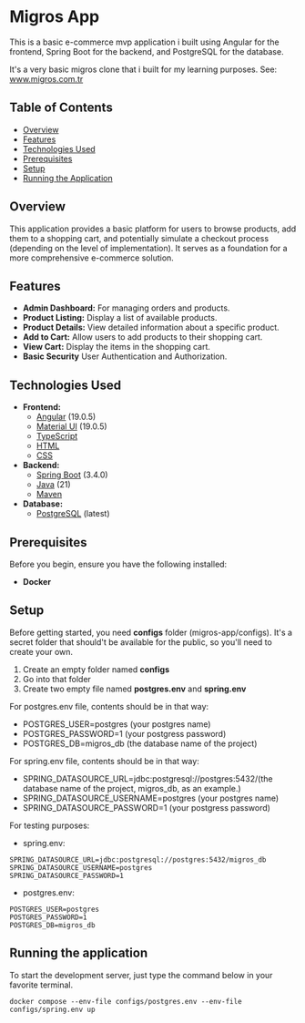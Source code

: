 # Migros App

This is a basic e-commerce mvp application i built using Angular for the frontend, Spring Boot for the backend, and PostgreSQL for the database.

It's a very basic migros clone that i built for my learning purposes. See: www.migros.com.tr

## Table of Contents

- [Overview](#overview)
- [Features](#features)
- [Technologies Used](#technologies-used)
- [Prerequisites](#prerequisites)
- [Setup](#setup)
- [Running the Application](#running-the-application)

## Overview

This application provides a basic platform for users to browse products, add them to a shopping cart, and potentially simulate a checkout process (depending on the level of implementation). It serves as a foundation for a more comprehensive e-commerce solution.

## Features

* **Admin Dashboard:** For managing orders and products.
* **Product Listing:** Display a list of available products.
* **Product Details:** View detailed information about a specific product.
* **Add to Cart:** Allow users to add products to their shopping cart.
* **View Cart:** Display the items in the shopping cart.
* **Basic Security** User Authentication and Authorization.

## Technologies Used

* **Frontend:**
    * [Angular](https://angular.io/)  (19.0.5)
    * [Material UI](https://material.angularjs.org/latest/) (19.0.5)
    * [TypeScript](https://www.typescriptlang.org/)
    * [HTML](https://developer.mozilla.org/en-US/docs/Web/HTML)
    * [CSS](https://developer.mozilla.org/en-US/docs/Web/CSS)
* **Backend:**
    * [Spring Boot](https://spring.io/projects/spring-boot) (3.4.0)
    * [Java](https://www.java.com/) (21)
    * [Maven](https://maven.apache.org/)
* **Database:**
    * [PostgreSQL](https://www.postgresql.org/) (latest)

## Prerequisites

Before you begin, ensure you have the following installed:

* **Docker**

## Setup

Before getting started, you need __configs__ folder (migros-app/configs). It's a secret folder that should't be available for the public, so you'll need to create your own.
1. Create an empty folder named __configs__
2. Go into that folder
3. Create two empty file named __postgres.env__ and __spring.env__

For postgres.env file, contents should be in that way:
* POSTGRES_USER=postgres (your postgres name)
* POSTGRES_PASSWORD=1 (your postgress password)
* POSTGRES_DB=migros_db (the database name of the project)

For spring.env file, contents should be in that way:
* SPRING_DATASOURCE_URL=jdbc:postgresql://postgres:5432/(the database name of the project, migros_db, as an example.)
* SPRING_DATASOURCE_USERNAME=postgres (your postgres name)
* SPRING_DATASOURCE_PASSWORD=1 (your postgress password)

For testing purposes:
* spring.env:
```
SPRING_DATASOURCE_URL=jdbc:postgresql://postgres:5432/migros_db
SPRING_DATASOURCE_USERNAME=postgres
SPRING_DATASOURCE_PASSWORD=1
```
* postgres.env:
```
POSTGRES_USER=postgres
POSTGRES_PASSWORD=1
POSTGRES_DB=migros_db
```
## Running the application

To start the development server, just type the command below in your favorite terminal.
```
docker compose --env-file configs/postgres.env --env-file configs/spring.env up
```
